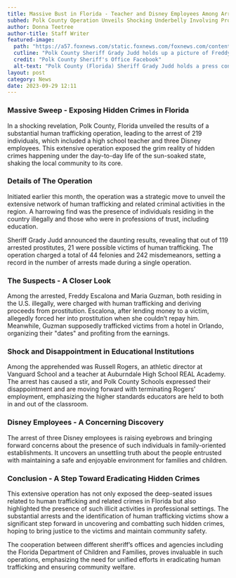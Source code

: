 ```yaml
---
title: Massive Bust in Florida - Teacher and Disney Employees Among Arrested
subhed: Polk County Operation Unveils Shocking Underbelly Involving Professionals and Proves Successful in Combatting Human Trafficking
author: Donna Teetree
author-title: Staff Writer
featured-image: 
  path: "https://a57.foxnews.com/static.foxnews.com/foxnews.com/content/uploads/2023/09/720/405/Grady-Judd-Holds-Picture-of-Freddy-Escalona.jpg?ve=1&tl=1"
  cutline: "Polk County Sheriff Grady Judd holds up a picture of Freddy Escalona, who has been charged with human trafficking."
  credit: "Polk County Sheriff's Office Facebook"
  alt-text: "Polk County (Florida) Sheriff Grady Judd holds a press conference to announce results of seven-day human trafficking operation."
layout: post
category: News
date: 2023-09-29 12:11
---
```


### **Massive Sweep - Exposing Hidden Crimes in Florida**
In a shocking revelation, Polk County, Florida unveiled the results of a substantial human trafficking operation, leading to the arrest of 219 individuals, which included a high school teacher and three Disney employees. This extensive operation exposed the grim reality of hidden crimes happening under the day-to-day life of the sun-soaked state, shaking the local community to its core.

### **Details of The Operation**
Initiated earlier this month, the operation was a strategic move to unveil the extensive network of human trafficking and related criminal activities in the region. A harrowing find was the presence of individuals residing in the country illegally and those who were in professions of trust, including education.

Sheriff Grady Judd announced the daunting results, revealing that out of 119 arrested prostitutes, 21 were possible victims of human trafficking. The operation charged a total of 44 felonies and 242 misdemeanors, setting a record in the number of arrests made during a single operation.

### **The Suspects - A Closer Look**
Among the arrested, Freddy Escalona and Maria Guzman, both residing in the U.S. illegally, were charged with human trafficking and deriving proceeds from prostitution. Escalona, after lending money to a victim, allegedly forced her into prostitution when she couldn’t repay him. Meanwhile, Guzman supposedly trafficked victims from a hotel in Orlando, organizing their "dates" and profiting from the earnings.

### **Shock and Disappointment in Educational Institutions**
Among the apprehended was Russell Rogers, an athletic director at Vanguard School and a teacher at Auburndale High School REAL Academy. The arrest has caused a stir, and Polk County Schools expressed their disappointment and are moving forward with terminating Rogers’ employment, emphasizing the higher standards educators are held to both in and out of the classroom.

### **Disney Employees - A Concerning Discovery**
The arrest of three Disney employees is raising eyebrows and bringing forward concerns about the presence of such individuals in family-oriented establishments. It uncovers an unsettling truth about the people entrusted with maintaining a safe and enjoyable environment for families and children.

### **Conclusion - A Step Toward Eradicating Hidden Crimes**
This extensive operation has not only exposed the deep-seated issues related to human trafficking and related crimes in Florida but also highlighted the presence of such illicit activities in professional settings. The substantial arrests and the identification of human trafficking victims show a significant step forward in uncovering and combatting such hidden crimes, hoping to bring justice to the victims and maintain community safety.

The cooperation between different sheriff’s offices and agencies including the Florida Department of Children and Families, proves invaluable in such operations, emphasizing the need for unified efforts in eradicating human trafficking and ensuring community welfare.

